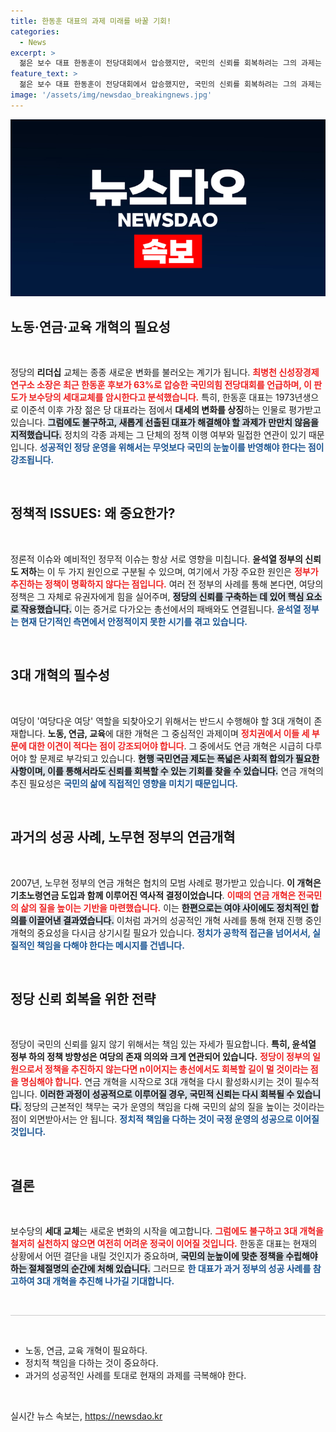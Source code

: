 ```yaml
---
title: 한동훈 대표의 과제 미래를 바꿀 기회!
categories:
  - News
excerpt: >
  젊은 보수 대표 한동훈이 전당대회에서 압승했지만, 국민의 신뢰를 회복하려는 그의 과제는 만만치 않다. 3대 개혁 정책을 부활시키고, 실종된 여당의 역할을 되찾아야 한다. 연금 개혁이 그 출발점이다.
feature_text: >
  젊은 보수 대표 한동훈이 전당대회에서 압승했지만, 국민의 신뢰를 회복하려는 그의 과제는 만만치 않다. 3대 개혁 정책을 부활시키고, 실종된 여당의 역할을 되찾아야 한다. 연금 개혁이 그 출발점이다.
image: '/assets/img/newsdao_breakingnews.jpg'
---
```


<p><img src="/assets/img/newsdao_breakingnews.jpg" alt="koreaapp 속보" /></p>

<h2 data-ke-size="size26">노동·연금·교육 개혁의 필요성</h2>

<p data-ke-size="size16">&nbsp;</p>

<p>정당의 <b>리더십</b> 교체는 종종 새로운 변화를 불러오는 계기가 됩니다. <b><span style="color: #ee2323;">최병천 신성장경제연구소 소장은 최근 한동훈 후보가 63%로 압승한 국민의힘 전당대회를 언급하며, 이 판도가 보수당의 세대교체를 암시한다고 분석했습니다.</span></b> 특히, 한동훈 대표는 1973년생으로 이준석 이후 가장 젊은 당 대표라는 점에서 <strong>대세의 변화를 상징</strong>하는 인물로 평가받고 있습니다. <b><span style="background-color: #21538527;">그럼에도 불구하고, 새롭게 선출된 대표가 해결해야 할 과제가 만만치 않음을 지적했습니다.</span></b> 정치의 각종 과제는 그 단체의 정책 이행 여부와 밀접한 연관이 있기 때문입니다. <b><span style="color: #1a5490;">성공적인 정당 운영을 위해서는 무엇보다 국민의 눈높이를 반영해야 한다는 점이 강조됩니다.</span></b></p>

<p data-ke-size="size16">&nbsp;</p>

<h2 data-ke-size="size26">정책적 ISSUES: 왜 중요한가?</h2>

<p data-ke-size="size16">&nbsp;</p>

<p>정론적 이슈와 예비적인 정무적 이슈는 항상 서로 영향을 미칩니다. <b>윤석열 정부의 신뢰도 저하</b>는 이 두 가지 원인으로 구분될 수 있으며, 여기에서 가장 주요한 원인은 <b><span style="color: #ee2323;">정부가 추진하는 정책이 명확하지 않다는 점입니다.</span></b> 여러 전 정부의 사례를 통해 본다면, 여당의 정책은 그 자체로 유권자에게 힘을 실어주며, <b><span style="background-color: #21538527;">정당의 신뢰를 구축하는 데 있어 핵심 요소로 작용했습니다.</span></b> 이는 증거로 다가오는 총선에서의 패배와도 연결됩니다. <b><span style="color: #1a5490;">윤석열 정부는 현재 단기적인 측면에서 안정적이지 못한 시기를 겪고 있습니다.</span></b></p>

<p data-ke-size="size16">&nbsp;</p>

<h2 data-ke-size="size26">3대 개혁의 필수성</h2>

<p data-ke-size="size16">&nbsp;</p>

<p>여당이 '여당다운 여당' 역할을 되찾아오기 위해서는 반드시 수행해야 할 3대 개혁이 존재합니다. <b>노동, 연금, 교육</b>에 대한 개혁은 그 중심적인 과제이며 <b><span style="color: #ee2323;">정치권에서 이들 세 부문에 대한 이견이 적다는 점이 강조되어야 합니다</span></b>. 그 중에서도 연금 개혁은 시급히 다루어야 할 문제로 부각되고 있습니다. <b><span style="background-color: #21538527;">현행 국민연금 제도는 폭넓은 사회적 합의가 필요한 사항이며, 이를 통해서라도 신뢰를 회복할 수 있는 기회를 찾을 수 있습니다.</span></b> 연금 개혁의 추진 필요성은 <b><span style="color: #1a5490;">국민의 삶에 직접적인 영향을 미치기 때문입니다.</span></b></p>

<p data-ke-size="size16">&nbsp;</p>

<h2 data-ke-size="size26">과거의 성공 사례, 노무현 정부의 연금개혁</h2>

<p data-ke-size="size16">&nbsp;</p>

<p>2007년, 노무현 정부의 연금 개혁은 협치의 모범 사례로 평가받고 있습니다. <b>이 개혁은 기초노령연금 도입과 함께 이루어진 역사적 결정이었습니다</b>. <b><span style="color: #ee2323;">이때의 연금 개혁은 전국민의 삶의 질을 높이는 기반을 마련했습니다.</span></b> 이는 <b><span style="background-color: #21538527;">한편으로는 여야 사이에도 정치적인 합의를 이끌어낸 결과였습니다.</span></b> 이처럼 과거의 성공적인 개혁 사례를 통해 현재 진행 중인 개혁의 중요성을 다시금 상기시킬 필요가 있습니다. <b><span style="color: #1a5490;">정치가 공학적 접근을 넘어서서, 실질적인 책임을 다해야 한다는 메시지를 건넵니다.</span></b></p>

<p data-ke-size="size16">&nbsp;</p>

<h2 data-ke-size="size26">정당 신뢰 회복을 위한 전략</h2>

<p data-ke-size="size16">&nbsp;</p>

<p>정당이 국민의 신뢰를 잃지 않기 위해서는 책임 있는 자세가 필요합니다. <b>특히, 윤석열 정부 하의 정책 방향성은 여당의 존재 의의와 크게 연관되어 있습니다.</b> <b><span style="color: #ee2323;">정당이 정부의 일원으로서 정책을 추진하지 않는다면 n이어지는 총선에서도 회복할 길이 멀 것이라는 점을 명심해야 합니다.</span></b> 연금 개혁을 시작으로 3대 개혁을 다시 활성화시키는 것이 필수적입니다. <b><span style="background-color: #21538527;">이러한 과정이 성공적으로 이루어질 경우, 국민적 신뢰는 다시 회복될 수 있습니다.</span></b> 정당의 근본적인 책무는 국가 운영의 책임을 다해 국민의 삶의 질을 높이는 것이라는 점이 외면받아서는 안 됩니다. <b><span style="color: #1a5490;">정치적 책임을 다하는 것이 국정 운영의 성공으로 이어질 것입니다.</span></b></p>

<p data-ke-size="size16">&nbsp;</p>

<h2 data-ke-size="size26">결론</h2>

<p data-ke-size="size16">&nbsp;</p>

<p>보수당의 <b>세대 교체</b>는 새로운 변화의 시작을 예고합니다. <b><span style="color: #ee2323;">그럼에도 불구하고 3대 개혁을 철저히 실천하지 않으면 여전히 어려운 정국이 이어질 것입니다.</span></b> 한동훈 대표는 현재의 상황에서 어떤 결단을 내릴 것인지가 중요하며, <b><span style="background-color: #21538527;">국민의 눈높이에 맞춘 정책을 수립해야 하는 절체절명의 순간에 처해 있습니다.</span></b> 그러므로 <b><span style="color: #1a5490;">한 대표가 과거 정부의 성공 사례를 참고하여 3대 개혁을 추진해 나가길 기대합니다.</span></b></p>

<p data-ke-size="size16">&nbsp;</p>

<hr style="height:1px;border:none;color:#ccc;background-color:#ccc;" />

<p data-ke-size="size16">&nbsp;</p>

<ul>
    <li>노동, 연금, 교육 개혁이 필요하다.</li>
    <li>정치적 책임을 다하는 것이 중요하다.</li>
    <li>과거의 성공적인 사례를 토대로 현재의 과제를 극복해야 한다.</li>
</ul>

<p data-ke-size="size16">&nbsp;</p>
실시간 뉴스 속보는, <a href="https://newsdao.kr" rel="dofollow">https://newsdao.kr</a>


